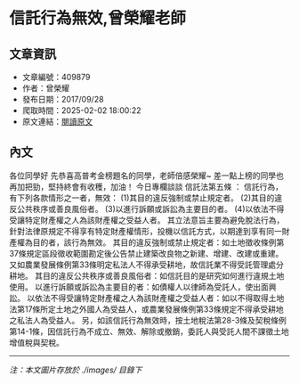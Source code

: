 # 信託行為無效,曾榮耀老師

## 文章資訊
- 文章編號：409879
- 作者：曾榮耀
- 發布日期：2017/09/28
- 爬取時間：2025-02-02 18:00:22
- 原文連結：[閱讀原文](https://real-estate.get.com.tw/Columns/detail.aspx?no=409879)

## 內文
各位同學好
先恭喜高普考金榜題名的同學，老師倍感榮耀~
差一點上榜的同學也再加把勁，堅持終會有收穫，加油！
今日專欄談談
信託法第五條
：
信託行為，有下列各款情形之一者，無效：
(1)其目的違反強制或禁止規定者。
(2)其目的違反公共秩序或善良風俗者。
(3)以進行訴願或訴訟為主要目的者。
(4)以依法不得受讓特定財產權之人為該財產權之受益人者。
其立法意旨主要為避免脫法行為，針對法律原規定不得享有特定財產權情形，投機以信託方式，以期達到享有同一財產權為目的者，該行為無效。
其目的違反強制或禁止規定者：如土地徵收條例第37條規定區段徵收範圍勘定後公告禁止建築改良物之新建、增建、改建或重建。又如農業發展條例第33條明定私法人不得承受耕地，故信託業不得受託管理處分耕地。
其目的違反公共秩序或善良風俗者：如信託目的是研究如何進行違規土地使用。
以進行訴願或訴訟為主要目的者：如債權人以律師為受託人，使出面興訟。
以依法不得受讓特定財產權之人為該財產權之受益人者：如以不得取得土地法第17條所定土地之外國人為受益人，或農業發展條例第33條規定不得承受耕地之私法人為受益人。
另，如該信託行為無效時，按土地稅法第28-3條及契稅條例第14-1條，因信託行為不成立、無效、解除或撤銷，委託人與受託人間不課徵土地增值稅與契稅。

---
*注：本文圖片存放於 ./images/ 目錄下*

